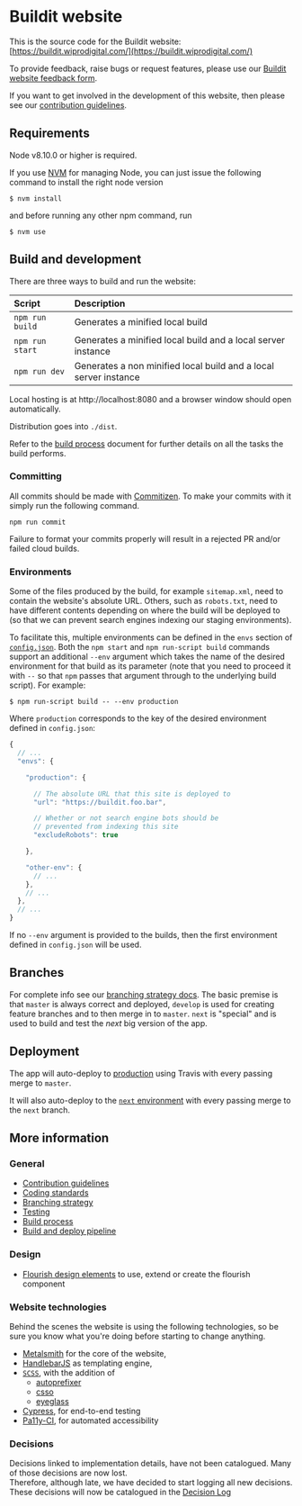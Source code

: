 # Buildit website

This is the source code for the Buildit website: [https://buildit.wiprodigital.com/](https://buildit.wiprodigital.com/)

To provide feedback, raise bugs or request features, please use our [Buildit website feedback form](https://docs.google.com/forms/d/e/1FAIpQLScOeoF7XfYYs3R8b9K_zvSY0oVS92hAV82FXUOyy8JnDz2lNg/viewform).

If you want to get involved in the development of this website, then please see our [contribution guidelines](./CONTRIBUTING.md).

## Requirements

Node v8.10.0 or higher is required.

If you use [NVM](https://github.com/creationix/nvm) for managing Node, you can just issue the following command to install the right node version

    $ nvm install

and before running any other npm command, run

    $ nvm use


## Build and development

There are three ways to build and run the website:

| Script | Description |
|:--|:--|
| `npm run build` | Generates a minified local build |
| `npm run start` | Generates a minified local build and a local server instance |
| `npm run dev` | Generates a non minified local build and a local server instance |

Local hosting is at http://localhost:8080 and a browser window should open automatically.

Distribution goes into `./dist`.

Refer to the [build process](./docs/build-process.md) document for further details on all the tasks the build performs.

### Committing

All commits should be made with [Commitizen](https://github.com/commitizen/cz-cli). To make your commits with it 
simply run the following command.
 
`npm run commit`
 
Failure to format your commits properly will result in a rejected PR and/or failed cloud builds.

### Environments

Some of the files produced by the build, for example `sitemap.xml`, need to contain the website's absolute URL. Others, such as `robots.txt`, need to have different contents depending on where the build will be deployed to (so that we can prevent search engines indexing our staging environments).

To facilitate this, multiple environments can be defined in the `envs` section of [`config.json`](./config.json). Both the `npm start` and `npm run-script build` commands support an additional `--env` argument which takes the name of the desired environment for that build as its parameter (note that you need to proceed it with `--` so that `npm` passes that argument through to the underlying build script). For example:

    $ npm run-script build -- --env production

Where `production` corresponds to the key of the desired environment defined in `config.json`:

```js
{
  // ...
  "envs": {

    "production": {

      // The absolute URL that this site is deployed to
      "url": "https://buildit.foo.bar",

      // Whether or not search engine bots should be
      // prevented from indexing this site
      "excludeRobots": true

    },

    "other-env": {
      // ...
    },
    // ...
  },
  // ...
}
```

If no `--env` argument is provided to the builds, then the first environment defined in `config.json` will be used.

## Branches

For complete info see our [branching strategy docs](./docs/branching-strategy.md). The basic premise is that `master` is always correct and deployed, `develop` is used for creating feature branches and to then merge in to `master`. `next` is "special" and is used to build and test the _next_ big version of the app.

## Deployment

The app will auto-deploy to [production](https://buildit.wiprodigital.com/) using Travis with every passing merge to `master`.

It will also auto-deploy to the [`next` environment](www-next.buildit.digital/) with every passing merge to the `next` branch.

## More information

### General
* [Contribution guidelines](./CONTRIBUTING.md)
* [Coding standards](./docs/coding-standards.md)
* [Branching strategy](./docs/branching-strategy.md)
* [Testing](./docs/tests.md)
* [Build process](./docs/build-process.md)
* [Build and deploy pipeline](./docs/build-deploy-pipeline.md)

### Design
* [Flourish design elements](./docs/flourishes.md) to use, extend or create the flourish component

### Website technologies
Behind the scenes the website is using the following technologies, so be sure you know what you're doing before starting to change anything.

* [Metalsmith](http://metalsmith.io) for the core of the website,
* [HandlebarJS](https://handlebarsjs.com/) as templating engine,
* [`SCSS`](http://sass-lang.com/), with the addition of
  * [autoprefixer](https://github.com/postcss/autoprefixer)
  * [csso](https://github.com/css/csso)
  * [eyeglass](https://github.com/sass-eyeglass/eyeglass)
* [Cypress](./docs/tests.md), for end-to-end testing
* [Pa11y-CI](./docs/tests.md), for automated accessibility

### Decisions
Decisions linked to implementation details, have not been catalogued. Many of those decisions are now lost.  
Therefore, although late, we have decided to start logging all new decisions. These decisions will now be catalogued in the [Decision Log](./docs/DECISIONLOG.md)

